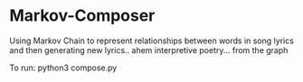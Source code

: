 # Markov-Composer
Using Markov Chain to represent relationships between words in song lyrics and then generating new lyrics.. ahem interpretive poetry... from the graph

To run: python3 compose.py
